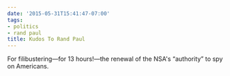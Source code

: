 ```yaml
---
date: '2015-05-31T15:41:47-07:00'
tags:
- politics
- rand paul
title: Kudos To Rand Paul
---
```


For filibustering—for 13 hours!—the renewal of the NSA's “authority” to spy on Americans.
